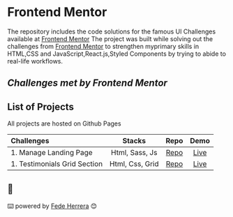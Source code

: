 # Frontend Mentor

The repository includes the code solutions for the famous UI Challenges available at [Frontend Mentor](https://www.frontendmentor.iochallenges)
The project was built while solving out the challenges from [Frontend Mentor](https://www.frontendmentor.io/challenges) to strengthen myprimary skills in HTML,CSS and JavaScript,React.js,Styled Components by trying to abide to real-life workflows.

## _Challenges met by Frontend Mentor_

## List of Projects

All projects are hosted on Github Pages

| Challenges                   |     Stacks      |                                                  Repo                                                  |                                            Demo                                             |
| :--------------------------- | :-------------: | :----------------------------------------------------------------------------------------------------: | :-----------------------------------------------------------------------------------------: |
| 1. Manage Landing Page       | Html, Sass, Js  |    [Repo](https://github.com/FedeHerrera10/frontend-mentor-solutions/tree/main/manage-landing-page)    |   [Live](https://fedeherrera10.github.io/frontend-mentor-solutions/manage-landing-page/)    |
| 1. Testimonials Grid Section | Html, Css, Grid | [Repo](https://github.com/FedeHerrera10/frontend-mentor-solutions/tree/main/testimonials-grid-section) | [Live](https://fedeherrera10.github.io/frontend-mentor-solutions/testimonials-grid-section) |

## 🎁

⌨️ powered by [Fede Herrera](https://github.com/FedeHerrera10) 😊

